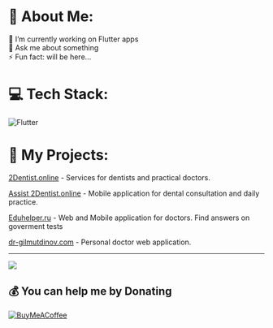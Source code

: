# 💫 About Me:
🔭 I’m currently working on Flutter apps<br>💬 Ask me about something<br>⚡ Fun fact: will be here...


# 💻 Tech Stack:
![Flutter](https://img.shields.io/badge/Flutter-%2302569B.svg?style=flat&logo=Flutter&logoColor=white)
# 🌱 My Projects:
[2Dentist.online](https://2dentist.online) - Services for dentists and practical doctors.

[Assist 2Dentist.online](https://assist.2dentist.online) - Mobile application for dental consultation and daily practice.

[Eduhelper.ru](https://eduhelper.ru) - Web and Mobile application for doctors. Find answers on goverment tests

[dr-gilmutdinov.com](https://dr-gilmutdinov.com) - Personal doctor web application.


---
[![](https://visitcount.itsvg.in/api?id=MrFantuk&icon=0&color=0)](https://visitcount.itsvg.in)

  ## 💰 You can help me by Donating
  [![BuyMeACoffee](https://img.shields.io/badge/Buy%20Me%20a%20Coffee-ffdd00?style=for-the-badge&logo=buy-me-a-coffee&logoColor=black)](https://buymeacoffee.com/2dentist) 

  
<!-- Proudly created with GPRM ( https://gprm.itsvg.in ) -->

